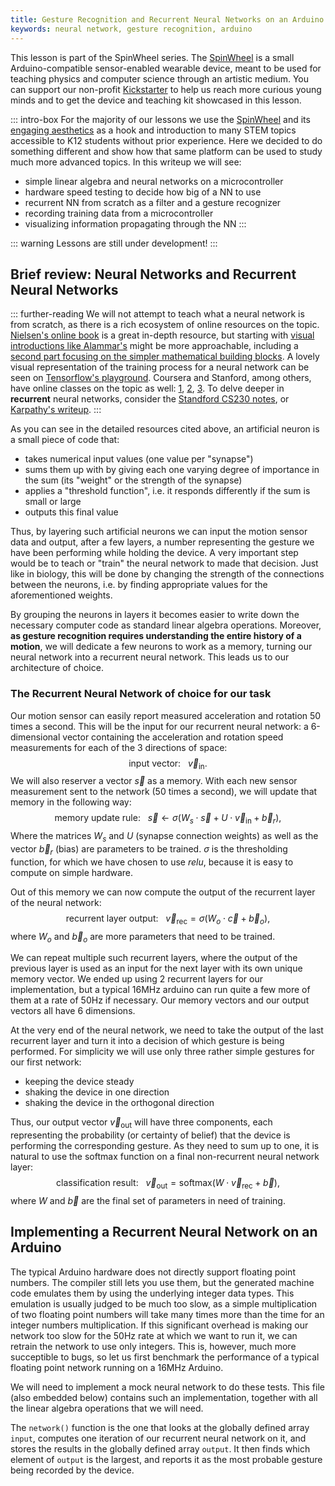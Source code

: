 ```yaml
---
title: Gesture Recognition and Recurrent Neural Networks on an Arduino
keywords: neural network, gesture recognition, arduino
---
```


This lesson is part of the SpinWheel series. The
[SpinWheel](https://www.kickstarter.com/projects/spinwheel/447670470)
is a small Arduino-compatible sensor-enabled wearable device, meant to be used
for teaching physics and computer science through an artistic medium. You can
support our non-profit
[Kickstarter](https://www.kickstarter.com/projects/spinwheel/447670470)
to help us reach more curious young minds and to get the device and teaching
kit showcased in this lesson.

::: intro-box
For the majority of our lessons we use the [SpinWheel](https://www.kickstarter.com/projects/spinwheel/447670470) and its [engaging aesthetics](https://spinwearables.com) as a hook and introduction to many STEM topics accessible to K12 students without prior experience. Here we decided to do something different and show how that same platform can be used to study much more advanced topics. In this writeup we will see:

- simple linear algebra and neural networks on a microcontroller
- hardware speed testing to decide how big of a NN to use
- recurrent NN from scratch as a filter and a gesture recognizer
- recording training data from a microcontroller
- visualizing information propagating through the NN
:::

::: warning
Lessons are still under development!
:::

## Brief review: Neural Networks and Recurrent Neural Networks

::: further-reading
We will not attempt to teach what a neural network is from scratch, as there is
a rich ecosystem of online resources on the topic.
[Nielsen's online book](http://neuralnetworksanddeeplearning.com/index.html)
is a great in-depth resource, but starting with
[visual introductions like Alammar's](https://jalammar.github.io/visual-interactive-guide-basics-neural-networks/)
might be more approachable, including a
[second part focusing on the simpler mathematical building blocks](https://jalammar.github.io/feedforward-neural-networks-visual-interactive/).
A lovely visual representation of the training process for a neural network can
be seen on
[Tensorflow's playground](http://playground.tensorflow.org).
Coursera and Stanford, among others, have online classes on the topic as well:
[1](https://www.coursera.org/learn/machine-learning),
[2](https://cs230.stanford.edu/),
[3](http://cs231n.stanford.edu/).
To delve deeper in **recurrent** neural networks, consider the
[Standford CS230 notes](https://stanford.edu/~shervine/teaching/cs-230/cheatsheet-recurrent-neural-networks),
or [Karpathy's writeup](https://karpathy.github.io/2015/05/21/rnn-effectiveness/).
:::

As you can see in the detailed resources cited above, an artificial neuron is a small piece of code that:

- takes numerical input values (one value per "synapse")
- sums them up with by giving each one varying degree of importance in the sum (its "weight" or the strength of the synapse)
- applies a "threshold function", i.e. it responds differently if the sum is small or large 
- outputs this final value

Thus, by layering such artificial neurons we can input the motion sensor data
and output, after a few layers, a number representing the gesture we
have been performing while holding the device. A very important step would be
to teach or "train" the neural network to made that decision. Just like in
biology, this will be done by changing the strength of the connections between
the neurons, i.e. by finding appropriate values for the aforementioned weights.

By grouping the neurons in layers it becomes easier to write down the necessary
computer code as standard linear algebra operations. Moreover, **as gesture
recognition requires understanding the entire history of a motion**, we will
dedicate a few neurons to work as a memory, turning our neural network into a
recurrent neural network. This leads us to our architecture of choice.

### The Recurrent Neural Network of choice for our task

Our motion sensor can easily report measured acceleration and rotation 50 times
a second. This will be the input for our recurrent neural network: a
6-dimensional vector containing the acceleration and rotation speed
measurements for each of the 3 directions of space:
$$\text{input vector:}\ \ \ \vec{v}_\textrm{in}.$$
We will also reserver a vector $\vec{s}$ as a memory. With each new sensor
measurement sent to the network (50 times a second), we will update that memory
in the following way:
$$\text{memory update rule:}\ \ \ \vec{s}\leftarrow \sigma(W_s\cdot\vec{s}+U\cdot\vec{v}_\textrm{in}+\vec{b}_r),$$
Where the matrices $W_s$ and $U$ (synapse connection weights) as well as the
vector $\vec{b}_r$ (bias) are parameters to be trained. $\sigma$ is the thresholding function, for which we have chosen to use $relu$, because it is easy to compute on simple hardware.

Out of this memory we can now compute the output of the recurrent layer of the
neural network:
$$\text{recurrent layer output:}\ \ \ \vec{v}_\textrm{rec}=\sigma(W_o\cdot\vec{c}+\vec{b}_o),$$
where $W_o$ and $\vec{b}_o$ are more parameters that need to be trained.

We can repeat multiple such recurrent layers, where the output of the previous
layer is used as an input for the next layer with its own unique memory vector.
We ended up using 2 recurrent layers for our implementation, but a typical
16MHz arduino can run quite a few more of them at a rate of 50Hz if necessary.
Our memory vectors and our output vectors all have 6 dimensions.

At the very end of the neural network, we need to take the output of the last
recurrent layer and turn it into a decision of which gesture is being
performed. For simplicity we will use only three rather simple gestures for our first network:

- keeping the device steady
- shaking the device in one direction
- shaking the device in the orthogonal direction

Thus, our output vector $\vec{v}_\textrm{out}$ will have three components, each
representing the probability (or certainty of belief) that the device is
performing the corresponding gesture. As they need to sum up to one, it is
natural to use the $\textrm{softmax}$ function on a final non-recurrent neural
network layer:
$$\text{classification result:}\ \ \ \vec{v}_\textrm{out}=\textrm{softmax}(W\cdot\vec{v}_\textrm{rec}+\vec{b}),$$
where $W$ and $\vec{b}$ are the final set of parameters in need of training.

## Implementing a Recurrent Neural Network on an Arduino

The typical Arduino hardware does not directly support floating point numbers.
The compiler still lets you use them, but the generated machine code emulates
them by using the underlying integer data types. This emulation is usually
judged to be much too slow, as a simple multiplication of two floating point
numbers will take many times more than the time for an integer numbers
multiplication. If this significant overhead is making our network too slow for
the 50Hz rate at which we want to run it, we can retrain the network to use
only integers. This is, however, much more succeptible to bugs, so let us first
benchmark the performance of a typical floating point network running on a
16MHz Arduino.

We will need to implement a mock neural network to do these tests. This file
(also embedded below) contains such an implementation, together with all the
linear algebra operations that we will need.

The `network()` function is the one that looks at the globally defined array
`input`, computes one iteration of our recurrent neural network on it, and
stores the results in the globally defined array `output`. It then finds which
element of `output` is the largest, and reports it as the most probable gesture
being recorded by the device.
